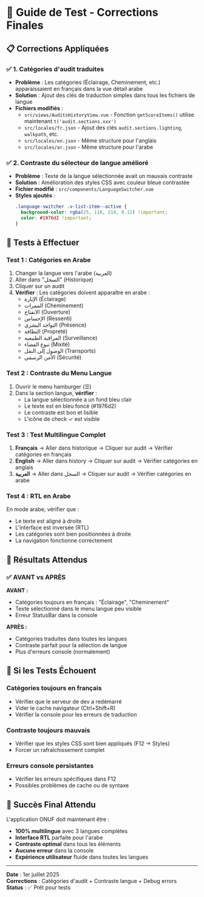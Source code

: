 # 🎯 Guide de Test - Corrections Finales

## 📋 **Corrections Appliquées**

### ✅ **1. Catégories d'audit traduites**
- **Problème** : Les catégories (Éclairage, Cheminement, etc.) apparaissaient en français dans la vue détail arabe
- **Solution** : Ajout des clés de traduction simples dans tous les fichiers de langue
- **Fichiers modifiés** :
  - `src/views/AuditsHistoryView.vue` - Fonction `getScoreItems()` utilise maintenant `t('audit.sections.xxx')`
  - `src/locales/fr.json` - Ajout des clés `audit.sections.lighting`, `walkpath`, etc.
  - `src/locales/en.json` - Même structure pour l'anglais
  - `src/locales/ar.json` - Même structure pour l'arabe

### ✅ **2. Contraste du sélecteur de langue amélioré**
- **Problème** : Texte de la langue sélectionnée avait un mauvais contraste
- **Solution** : Amélioration des styles CSS avec couleur bleue contrastée
- **Fichier modifié** : `src/components/LanguageSwitcher.vue`
- **Styles ajoutés** :
  ```css
  .language-switcher .v-list-item--active {
    background-color: rgba(25, 118, 210, 0.12) !important;
    color: #1976d2 !important;
  }
  ```

## 🧪 **Tests à Effectuer**

### **Test 1 : Catégories en Arabe**
1. Changer la langue vers l'arabe (العربية)
2. Aller dans "السجل" (Historique)  
3. Cliquer sur un audit
4. **Vérifier** : Les catégories doivent apparaître en arabe :
   - الإنارة (Éclairage)
   - الممرات (Cheminement)
   - الانفتاح (Ouverture)
   - الإحساس (Ressenti)
   - التواجد البشري (Présence)
   - النظافة (Propreté)
   - المراقبة الطبيعية (Surveillance)
   - تنوع الفضاء (Mixité)
   - الوصول إلى النقل (Transports)
   - الأمن الرسمي (Sécurité)

### **Test 2 : Contraste du Menu Langue**
1. Ouvrir le menu hamburger (☰)
2. Dans la section langue, **vérifier** :
   - La langue sélectionnée a un fond bleu clair
   - Le texte est en bleu foncé (#1976d2)
   - Le contraste est bon et lisible
   - L'icône de check ✓ est visible

### **Test 3 : Test Multilingue Complet**
1. **Français** → Aller dans historique → Cliquer sur audit → Vérifier catégories en français
2. **English** → Aller dans history → Cliquer sur audit → Vérifier catégories en anglais
3. **العربية** → Aller dans السجل → Cliquer sur audit → Vérifier catégories en arabe

### **Test 4 : RTL en Arabe**
En mode arabe, vérifier que :
- Le texte est aligné à droite
- L'interface est inversée (RTL)
- Les catégories sont bien positionnées à droite
- La navigation fonctionne correctement

## 🎯 **Résultats Attendus**

### ✅ **AVANT vs APRÈS**

**AVANT :**
- Catégories toujours en français : "Éclairage", "Cheminement"
- Texte sélectionné dans le menu langue peu visible
- Erreur StatusBar dans la console

**APRÈS :**
- Catégories traduites dans toutes les langues
- Contraste parfait pour la sélection de langue
- Plus d'erreurs console (normalement)

## 🚨 **Si les Tests Échouent**

### **Catégories toujours en français**
- Vérifier que le serveur de dev a redémarré
- Vider le cache navigateur (Ctrl+Shift+R)
- Vérifier la console pour les erreurs de traduction

### **Contraste toujours mauvais**
- Vérifier que les styles CSS sont bien appliqués (F12 → Styles)
- Forcer un rafraîchissement complet

### **Erreurs console persistantes**
- Vérifier les erreurs spécifiques dans F12
- Possibles problèmes de cache ou de syntaxe

## 🎉 **Succès Final Attendu**

L'application ONUF doit maintenant être :
- **100% multilingue** avec 3 langues complètes
- **Interface RTL** parfaite pour l'arabe
- **Contraste optimal** dans tous les éléments
- **Aucune erreur** dans la console
- **Expérience utilisateur** fluide dans toutes les langues

---

**Date** : 1er juillet 2025  
**Corrections** : Catégories d'audit + Contraste langue + Debug errors  
**Status** : ✅ Prêt pour tests
